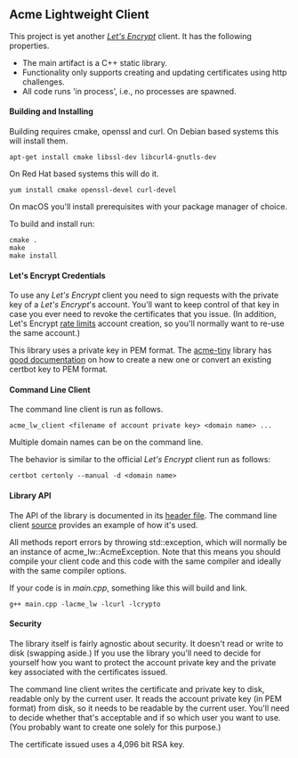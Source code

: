 ## Acme Lightweight Client

This project is yet another [_Let's Encrypt_](https://letsencrypt.org) client. It has the following properties.

* The main artifact is a C++ static library.
* Functionality only supports creating and updating certificates using http challenges.
* All code runs 'in process', i.e., no processes are spawned.

#### Building and Installing

Building requires cmake, openssl and curl. On Debian based systems this will install them.

```
apt-get install cmake libssl-dev libcurl4-gnutls-dev
```

On Red Hat based systems this will do it.

```
yum install cmake openssl-devel curl-devel
```

On macOS you'll install prerequisites with your package manager of choice.

To build and install run:

```
cmake .
make
make install
```

#### Let's Encrypt Credentials

To use any _Let's Encrypt_ client you need to sign requests with the private key of a _Let's Encrypt_'s account.
You'll want to keep control of that key in case you ever need to revoke the certificates that you issue. (In addition,
Let's Encrypt [rate limits](https://letsencrypt.org/docs/rate-limits/#:~:text=You%20can%20create%20a%20maximum%20of%2010%20Accounts%20per%20IP,one%20account%20for%20many%20customers) account creation, so you'll normally want to re-use the same account.)

This library uses a private key in PEM format. The [acme-tiny](https://github.com/diafygi/acme-tiny) library has 
[good documentation](https://github.com/diafygi/acme-tiny#step-1-create-a-lets-encrypt-account-private-key-if-you-havent-already) on how to create a new one or convert an existing certbot key to PEM format.

#### Command Line Client

The command line client is run as follows.

```
acme_lw_client <filename of account private key> <domain name> ...
```

Multiple domain names can be on the command line.

The behavior is similar to the official _Let's Encrypt_ client run as follows:

```
certbot certonly --manual -d <domain name>
```

#### Library API

The API of the library is documented in its [header file](lib/acme-lw.h). The command line client [source](main/main.cpp)
provides an example of how it's used.

All methods report errors by throwing std::exception, which will normally be an instance of acme_lw::AcmeException.
Note that this means you should compile your client code and this code with the same compiler and ideally with
the same compiler options.

If your code is in _main.cpp_, something like this will build and link.

```
g++ main.cpp -lacme_lw -lcurl -lcrypto
```

#### Security

The library itself is fairly agnostic about security. It doesn't read or write to disk (swapping aside.) If you use the library
you'll need to decide for yourself how you want to protect the account private key and the private key
associated with the certificates issued.

The command line client writes the certificate and private key to disk, readable only by the current user. It
reads the account private key (in PEM format) from disk, so it needs to be readable by the current user.
You'll need to decide whether that's acceptable and if so which user you want to use. (You probably want to
create one solely for this purpose.)

The certificate issued uses a 4,096 bit RSA key.





